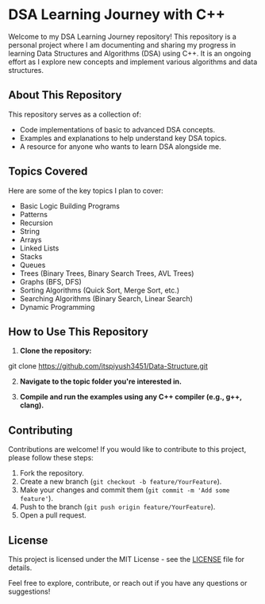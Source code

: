 # DSA Learning Journey with C++

Welcome to my DSA Learning Journey repository! This repository is a personal project where I am documenting and sharing my progress in learning Data Structures and Algorithms (DSA) using C++. It is an ongoing effort as I explore new concepts and implement various algorithms and data structures.

## About This Repository

This repository serves as a collection of:

- Code implementations of basic to advanced DSA concepts.
- Examples and explanations to help understand key DSA topics.
- A resource for anyone who wants to learn DSA alongside me.

## Topics Covered

Here are some of the key topics I plan to cover:


- Basic Logic Building Programs
- Patterns
- Recursion
- String
- Arrays
- Linked Lists
- Stacks
- Queues
- Trees (Binary Trees, Binary Search Trees, AVL Trees)
- Graphs (BFS, DFS)
- Sorting Algorithms (Quick Sort, Merge Sort, etc.)
- Searching Algorithms (Binary Search, Linear Search)
- Dynamic Programming

## How to Use This Repository

1. **Clone the repository:**

git clone https://github.com/itspiyush3451/Data-Structure.git


2. **Navigate to the topic folder you're interested in.**

3. **Compile and run the examples using any C++ compiler (e.g., g++, clang).**

## Contributing

Contributions are welcome! If you would like to contribute to this project, please follow these steps:

1. Fork the repository.
2. Create a new branch (`git checkout -b feature/YourFeature`).
3. Make your changes and commit them (`git commit -m 'Add some feature'`).
4. Push to the branch (`git push origin feature/YourFeature`).
5. Open a pull request.

## License

This project is licensed under the MIT License - see the [LICENSE](LICENSE) file for details.

Feel free to explore, contribute, or reach out if you have any questions or suggestions!



